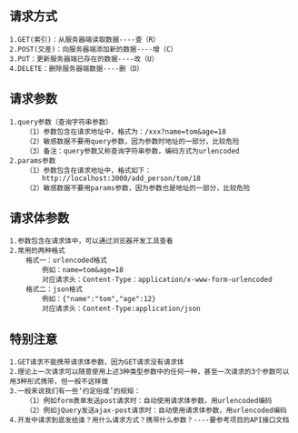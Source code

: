 ## 请求方式
    1.GET(索引)：从服务器端读取数据----查（R）
    2.POST(交差)：向服务器端添加新的数据----增（C）
    3.PUT：更新服务器端已存在的数据----改（U）
    4.DELETE：删除服务器端数据----删（D）

## 请求参数
    1.query参数（查询字符串参数）
        （1）参数包含在请求地址中，格式为：/xxx?name=tom&age=18
        （2）敏感数据不要用query参数，因为参数时地址的一部分，比较危险
        （3）备注：query参数又称查询字符串参数，编码方式为urlencoded
    2.params参数
        （1）参数包含在请求地址中，格式如下：
            http://localhost:3000/add_person/tom/18
        （2）敏感数据不要用params参数，因为参数也是地址的一部分，比较危险

## 请求体参数
    1.参数包含在请求体中，可以通过浏览器开发工具查看
    2.常用的两种格式
        格式一：urlencoded格式
            例如：name=tom&age=18
            对应请求头：Content-Type：application/x-www-form-urlencoded
        格式二：json格式
            例如：{"name":"tom","age":12}
            对应请求头：Content-Type:application/json

## 特别注意
    1.GET请求不能携带请求体参数，因为GET请求没有请求体
    2.理论上一次请求可以随意使用上述3种类型参数中的任何一种，甚至一次请求的3个参数可以用3种形式携带，但一般不这样做
    3.一般来说我们有一些‘约定俗成’的规矩：
        （1）例如form表单发送post请求时：自动使用请求体参数，用urlencoded编码
        （2）例如jQuery发送ajax-post请求时：自动使用请求体参数，用urlencoded编码
    4.开发中请求到底发给谁？用什么请求方式？携带什么参数？----要参考项目的API接口文档